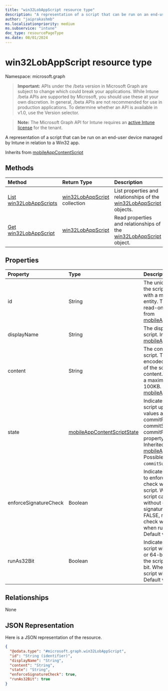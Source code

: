 ```yaml
---
title: "win32LobAppScript resource type"
description: "A representation of a script that can be run on an end-user device managed by Intune in relation to a Win32 app."
author: "jaiprakashmb"
ms.localizationpriority: medium
ms.subservice: "intune"
doc_type: resourcePageType
ms.date: 08/01/2024
---
```


# win32LobAppScript resource type

Namespace: microsoft.graph

> **Important:** APIs under the /beta version in Microsoft Graph are subject to change which could break your applications. While Intune /beta APIs are supported by Microsoft, you should use these at your own discretion. In general, /beta APIs are not recommended for use in production applications. To determine whether an API is available in v1.0, use the Version selector.

> **Note:** The Microsoft Graph API for Intune requires an [active Intune license](https://go.microsoft.com/fwlink/?linkid=839381) for the tenant.

A representation of a script that can be run on an end-user device managed by Intune in relation to a Win32 app.


Inherits from [mobileAppContentScript](../resources/intune-apps-mobileappcontentscript.md)

## Methods
|Method|Return Type|Description|
|:---|:---|:---|
|[List win32LobAppScripts](../api/intune-apps-win32lobappscript-list.md)|[win32LobAppScript](../resources/intune-apps-win32lobappscript.md) collection|List properties and relationships of the [win32LobAppScript](../resources/intune-apps-win32lobappscript.md) objects.|
|[Get win32LobAppScript](../api/intune-apps-win32lobappscript-get.md)|[win32LobAppScript](../resources/intune-apps-win32lobappscript.md)|Read properties and relationships of the [win32LobAppScript](../resources/intune-apps-win32lobappscript.md) object.|

## Properties
|Property|Type|Description|
|:---|:---|:---|
|id|String|The unique identifier of the script associated with a mobileLobApp entity. This property is read-only. Inherited from [mobileAppContentScript](../resources/intune-apps-mobileappcontentscript.md)|
|displayName|String|The display name for the script. Inherited from [mobileAppContentScript](../resources/intune-apps-mobileappcontentscript.md)|
|content|String|The content of the script. This is a Base64-encoded representation of the script's original content. The content has a maximum size limit of 100KB. Inherited from [mobileAppContentScript](../resources/intune-apps-mobileappcontentscript.md)|
|state|[mobileAppContentScriptState](../resources/intune-apps-mobileappcontentscriptstate.md)|Indicates the state of the script upload. Possible values are commitPending, commitSuccess, and commitFailed. This property is read-only. Inherited from [mobileAppContentScript](../resources/intune-apps-mobileappcontentscript.md). Possible values are: `commitSuccess`.|
|enforceSignatureCheck|Boolean|Indicates whether or not to enforce a signature check when running the script. When TRUE, the script cannot be run without enforcing a signature check. When FALSE, no signature check will be enforced when running the script. Default value is FALSE.|
|runAs32Bit|Boolean|Indicates whether the script will run as 32-bit or 64-bit. When TRUE, the script will run as 32-bit. When FALSE, the script will run as 64-bit. Default value is FALSE.|

## Relationships
None

## JSON Representation
Here is a JSON representation of the resource.
<!-- {
  "blockType": "resource",
  "keyProperty": "id",
  "@odata.type": "microsoft.graph.win32LobAppScript"
}
-->
``` json
{
  "@odata.type": "#microsoft.graph.win32LobAppScript",
  "id": "String (identifier)",
  "displayName": "String",
  "content": "String",
  "state": "String",
  "enforceSignatureCheck": true,
  "runAs32Bit": true
}
```